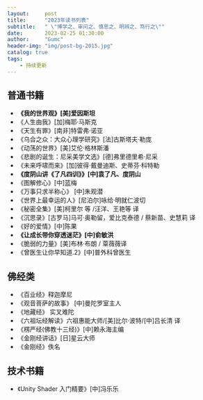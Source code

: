 ```yaml
---
layout:     post
title:      "2023年读书列表"
subtitle:   " \"博学之、审问之、慎思之、明辨之、笃行之\""
date:       2023-02-25 01:30:00
author:     "Gumc"
header-img: "img/post-bg-2015.jpg"
catalog: true
tags:
    - 持续更新
---
```

## 普通书籍

* **《我的世界观》[美]爱因斯坦**
* 《人生由我》[加]梅耶·马斯克
* 《天生有罪》[南非]特雷弗·诺亚
* 《乌合之众：大众心理学研究》[法]古斯塔夫·勒庞
* 《动荡的世界》[美]艾伦·格林斯潘
* 《悲剧的诞生：尼采美学文选》[德]弗里德里希·尼采
* 《未来呼啸而来》[加]彼得·戴曼迪斯、史蒂芬·科特勒
* **《度阴山讲《了凡四训》》[中]袁了凡、度阴山**
* 《图解修心》[中]蓝梅
* 《万事只求半称心》 [中]朱观潜
* 《世界上最幸运的人》[尼泊尔]咏给·明就仁波切
* 《秘密全集》[美]柯里尔 等 /汪洋、王艳等 译
* 《沉思录》[古罗马]马可·奥勒留，爱比克泰德 / 蔡新苗、史慧莉 译
* 《好的爱情》[中]陈果
* **《让成长带你穿透迷茫》[中]俞敏洪**
* 《脆弱的力量》[美]布林·布朗 / 覃薇薇译
* 《曾医生让你早知道.2》[中]普外科曾医生

## 佛经类

* 《百业经》释迦摩尼
* 《观音菩萨的故事》 [中]曼陀罗室主人
* 《地藏经》 实叉难陀
* 《六祖坛经解读》六祖惠能大师/[美]比尔·波特/[中]吕长清 译
* 《楞严经(佛教十三经)》[中]赖永海主编
* 《金刚经讲话》[日]星云大师
* 《金刚经》佚名

## 技术书籍

* 《Unity Shader 入门精要》[中]冯乐乐
